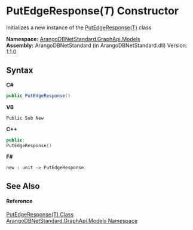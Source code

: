# PutEdgeResponse(*T*) Constructor 
 

Initializes a new instance of the <a href="d889f809-5bfd-dabd-eaeb-f7fa668275d2">PutEdgeResponse(T)</a> class

**Namespace:**&nbsp;<a href="6fb2338d-d8f7-f9c1-2056-1702fe9bf954">ArangoDBNetStandard.GraphApi.Models</a><br />**Assembly:**&nbsp;ArangoDBNetStandard (in ArangoDBNetStandard.dll) Version: 1.1.0

## Syntax

**C#**<br />
``` C#
public PutEdgeResponse()
```

**VB**<br />
``` VB
Public Sub New
```

**C++**<br />
``` C++
public:
PutEdgeResponse()
```

**F#**<br />
``` F#
new : unit -> PutEdgeResponse
```


## See Also


#### Reference
<a href="d889f809-5bfd-dabd-eaeb-f7fa668275d2">PutEdgeResponse(T) Class</a><br /><a href="6fb2338d-d8f7-f9c1-2056-1702fe9bf954">ArangoDBNetStandard.GraphApi.Models Namespace</a><br />